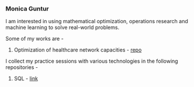 ### Monica Guntur
I am interested in using mathematical optimization, operations research and machine learning to solve real-world problems.

Some of my works are -

1. Optimization of healthcare network capacities - [repo](https://github.com/monicaguntur/healthcare-optimization-minizinc)

I collect my practice sessions with various technologies in the following repositories -

1. SQL - [link](https://github.com/monicaguntur/study/tree/main/sql)
